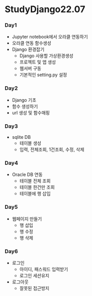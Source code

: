 # StudyDjango22.07

### Day1
  - Jupyter notebook에서 오라클 연동하기
  - 오라클 연동 함수생성
  - Django 환경잡기
    - Django 사용할 가상환경생성
    - 프로젝트 및 앱 생성
    - 웹서버 구동
    - 기본적인 setting.py 설정

### Day2
  - Django 기초
  - 함수 생성하기
  - url 생성 및 함수매핑

### Day3
  - sqlite DB
    - 테이블 생성
    - 입력, 전체조회, 1건조회, 수정, 삭제

### Day4
  - Oracle DB 연동
    - 테이블 전체 조회
    - 테이블 한건만 조회
    - 테이블에 행 삽입

### Day5
  - 웹페이지 만들기
    - 행 삽입
    - 행 수정
    - 행 삭제

### Day6
  - 로그인
    - 아이디, 패스워드 입력받기
    - 로그인 세션유지
  - 로그아웃
    - 잘못된 접근방지
